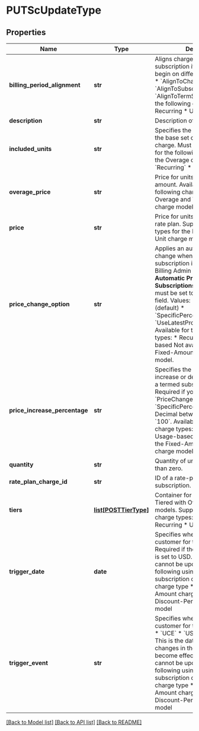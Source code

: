 # PUTScUpdateType

## Properties
Name | Type | Description | Notes
------------ | ------------- | ------------- | -------------
**billing_period_alignment** | **str** | Aligns charges within the same subscription if multiple charges begin on different dates.  Values:  * &#x60;AlignToCharge&#x60; * &#x60;AlignToSubscriptionStart&#x60; * &#x60;AlignToTermStart&#x60;  Available for the following charge types:  * Recurring * Usage-based  | [optional] 
**description** | **str** | Description of the charge.  | [optional] 
**included_units** | **str** | Specifies the number of units in the base set of units for this charge. Must be &gt;&#x3D;0.  Available for the following charge types for the Overage charge model:  * &#x60;Recurring&#x60; * &#x60;Usage-based&#x60;  | [optional] 
**overage_price** | **str** | Price for units over the allowed amount.   Available for the following charge type for the Overage and Tiered with Overage charge models:  * Usage-based  | [optional] 
**price** | **str** | Price for units in the subscription rate plan.  Supports all charge types for the Flat Fee and Per Unit charge models  | [optional] 
**price_change_option** | **str** | Applies an automatic price change when a termed subscription is renewed. The Billing Admin setting **Enable Automatic Price Change When Subscriptions are Renewed?** must be set to Yes to use this field.  Values:  * &#x60;NoChange&#x60; (default) * &#x60;SpecificPercentageValue&#x60; * &#x60;UseLatestProductCatalogPricing&#x60;  Available for the following charge types:  * Recurring * Usage-based  Not available for the Fixed-Amount Discount charge model.  | [optional] 
**price_increase_percentage** | **str** | Specifies the percentage to increase or decrease the price of a termed subscription&#39;s renewal. Required if you set the &#x60;PriceChangeOption&#x60; field to &#x60;SpecificPercentageValue&#x60;.  Decimal between &#x60;-100&#x60; and &#x60;100&#x60;.  Available for the following charge types:  * Recurring * Usage-based  Not available for the Fixed-Amount Discount charge model.  | [optional] 
**quantity** | **str** | Quantity of units; must be greater than zero.  | [optional] 
**rate_plan_charge_id** | **str** | ID of a rate-plan charge for this subscription.  | 
**tiers** | [**list[POSTTierType]**](POSTTierType.md) | Container for Volume, Tiered or Tiered with Overage charge models. Supports the following charge types:  * One-time * Recurring * Usage-based  | [optional] 
**trigger_date** | **date** | Specifies when to start billing the customer for the charge. Required if the &#x60;triggerEvent&#x60; field is set to USD.  &#x60;triggerDate&#x60; cannot be updated for the following using the REST update subscription call:  * One-time charge type * Discount-Fixed Amount charge model * Discount-Percentage charge model  | [optional] 
**trigger_event** | **str** | Specifies when to start billing the customer for the charge.  Values:  * &#x60;UCE&#x60; * &#x60;USA&#x60; * &#x60;UCA&#x60; * &#x60;USD&#x60;  This is the date when charge changes in the REST request become effective.  &#x60;triggerEvent&#x60; cannot be updated for the following using the REST update subscription call:  * One-time charge type * Discount-Fixed Amount charge model * Discount-Percentage charge model  | [optional] 

[[Back to Model list]](../README.md#documentation-for-models) [[Back to API list]](../README.md#documentation-for-api-endpoints) [[Back to README]](../README.md)


